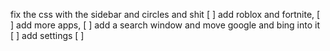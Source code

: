 fix the css with the sidebar and circles and shit [ ]
add roblox and fortnite, [ ]
add more apps, [ ]
add a search window and move google and bing into it  [ ]
add settings [ ]
